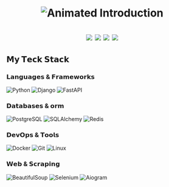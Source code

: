 <h1 align="center">
   <img src="https://readme-typing-svg.herokuapp.com?font=Fira+Code&weight=600&size=26&pause=1000&color=00F72E&width=435&lines=👋+Hi,+I'm+Dmitry+Vedeneev;🐍+Python+Backend+Specialist" alt="Animated Introduction" />


[![](https://img.shields.io/badge/-@Vedeneevdv-%23181717?style=flat-square&logo=github)](https://github.com/Vedeneevd)
[![](https://img.shields.io/badge/-Telegram-%2326A5E4?style=flat-square&logo=telegram)](https://t.me/yourusername)
[![](https://img.shields.io/badge/-VK-%230077FF?style=flat-square&logo=vk&logoColor=white)](https://vk.com/dmitriyvedeneev1)
[![](https://img.shields.io/badge/-Email-%23D14836?style=flat-square&logo=gmail&logoColor=white)](mailto:basd97@yandex.ru)

## 𝗠𝘆 𝗧𝗲𝗰𝗸 𝗦𝘁𝗮𝗰𝗸

### 𝗟𝗮𝗻𝗴𝘂𝗮𝗴𝗲𝘀 & 𝗙𝗿𝗮𝗺𝗲𝘄𝗼𝗿𝗸𝘀
![Python](https://img.shields.io/badge/-Python-%233776AB?style=flat-square&logo=python&logoColor=white)
![Django](https://img.shields.io/badge/-Django-%23092E20?style=flat-square&logo=django&logoColor=white)
![FastAPI](https://img.shields.io/badge/-FastAPI-%23009688?style=flat-square&logo=fastapi&logoColor=white)

### 𝗗𝗮𝘁𝗮𝗯𝗮𝘀𝗲𝘀 & 𝗼𝗿𝗺
![PostgreSQL](https://img.shields.io/badge/-PostgreSQL-%23336791?style=flat-square&logo=postgresql&logoColor=white)
![SQLAlchemy](https://img.shields.io/badge/-SQLAlchemy-%23FCA121?style=flat-square&logo=sqlalchemy)
![Redis](https://img.shields.io/badge/-Redis-%23DC382D?style=flat-square&logo=redis&logoColor=white)

### 𝗗𝗲𝘃𝗢𝗽𝘀 & 𝗧𝗼𝗼𝗹𝘀
![Docker](https://img.shields.io/badge/-Docker-%232496ED?style=flat-square&logo=docker&logoColor=white)
![Git](https://img.shields.io/badge/-Git-%23F05032?style=flat-square&logo=git&logoColor=white)
![Linux](https://img.shields.io/badge/-Linux-%23FCC624?style=flat-square&logo=linux&logoColor=black)

### 𝗪𝗲𝗯 & 𝗦𝗰𝗿𝗮𝗽𝗶𝗻𝗴
![BeautifulSoup](https://img.shields.io/badge/-BeautifulSoup-%233A7AB8?style=flat-square&logo=python&logoColor=white)
![Selenium](https://img.shields.io/badge/-Selenium-%2343B02A?style=flat-square&logo=selenium&logoColor=white)
![Aiogram](https://img.shields.io/badge/-Aiogram-%232CA5E0?style=flat-square&logo=telegram&logoColor=white)
